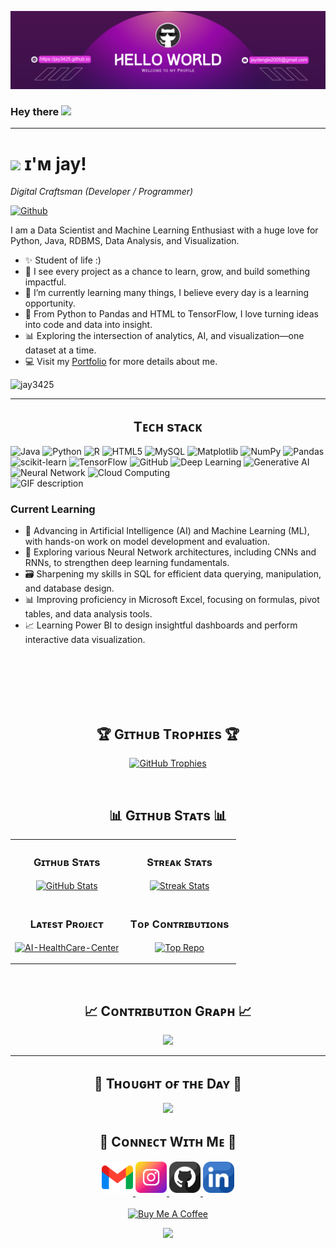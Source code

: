 <!--Banner-->
![jay3425 Banner Image](https://github.com/jay3425/jay3425/blob/main/0603(1).png)

  <h3 id="hey-there">Hey there <img src="https://media.giphy.com/media/hvRJCLFzcasrR4ia7z/giphy.gif" width="25px"></h3>


---

<!--Header Name-->
# <img src="https://emojis.slackmojis.com/emojis/images/1531849430/4246/blob-sunglasses.gif?1531849430" width="30"/> ɪ'ᴍ jay!  
*Digital Craftsman (Developer / Programmer)*
<br/> 

<p>
<a href="https://github.com/jay3425"><img src="https://img.shields.io/github/followers/jay3425?label=Follow&amp;style=social" alt="Github"></a></p>

<!--Start Intro-->               
<p align="left">I am a Data Scientist and Machine Learning Enthusiast with a huge love for Python, Java, RDBMS, Data Analysis, and Visualization. </p>

- ✨ Student of life :)
- 🧠 I see every project as a chance to learn, grow, and build something impactful.
- 🌱 I’m currently learning many things, I believe every day is a learning opportunity.
- 🚀 From Python to Pandas and HTML to TensorFlow, I love turning ideas into code and data into insight.
- 📊 Exploring the intersection of analytics, AI, and visualization—one dataset at a time.
- 💻 Visit my <a href="https://jay3425.github.io/portfolio/" target="blank">Portfolio</a> for more details about me.
<!--End Intro-->

<!--Profile Count Badge-->
<p align="left">
  <img src="https://komarev.com/ghpvc/?username=jay3425&label=Profile%20views&color=770677&style=for-the-badge&logo=star" alt="jay3425" style="padding-right:20px;" />
</p>

---


<!--Languages and Tools Section-->  
<center>
<h2 align="center">Tᴇᴄʜ sᴛᴀᴄᴋ</h2> </center>
<div class="badges">
  <img src="https://img.shields.io/badge/java-%23ED8B00.svg?style=for-the-badge&logo=openjdk&logoColor=white" alt="Java" />
  <img src="https://img.shields.io/badge/python-3670A0?style=for-the-badge&logo=python&logoColor=ffdd54" alt="Python" />
  <img src="https://img.shields.io/badge/r-%23276DC3.svg?style=for-the-badge&logo=r&logoColor=white" alt="R" />
  <img src="https://img.shields.io/badge/html5-%23E34F26.svg?style=for-the-badge&logo=html5&logoColor=white" alt="HTML5" />
  <img src="https://img.shields.io/badge/mysql-4479A1.svg?style=for-the-badge&logo=mysql&logoColor=white" alt="MySQL" />
  <img src="https://img.shields.io/badge/Matplotlib-%23ffffff.svg?style=for-the-badge&logo=Matplotlib&logoColor=black" alt="Matplotlib" />
  <img src="https://img.shields.io/badge/numpy-%23013243.svg?style=for-the-badge&logo=numpy&logoColor=white" alt="NumPy" />
  <img src="https://img.shields.io/badge/pandas-%23150458.svg?style=for-the-badge&logo=pandas&logoColor=white" alt="Pandas" />
  <img src="https://img.shields.io/badge/scikit--learn-%23F7931E.svg?style=for-the-badge&logo=scikit-learn&logoColor=white" alt="scikit-learn" />
  <img src="https://img.shields.io/badge/TensorFlow-%23FF6F00.svg?style=for-the-badge&logo=TensorFlow&logoColor=white" alt="TensorFlow" />
  <img src="https://img.shields.io/badge/github-%23121011.svg?style=for-the-badge&logo=github&logoColor=white" alt="GitHub" />
   <!-- New badges -->
  <img src="https://img.shields.io/badge/Deep%20Learning-%23FF6F00.svg?style=for-the-badge&logo=tensorflow&logoColor=white" alt="Deep Learning" />
  <img src="https://img.shields.io/badge/Generative%20AI-%23007ACC.svg?style=for-the-badge&logo=openai&logoColor=white" alt="Generative AI" />
  <img src="https://img.shields.io/badge/Neural%20Network-%23F7931E.svg?style=for-the-badge&logo=scikit-learn&logoColor=white" alt="Neural Network" />
  <img src="https://img.shields.io/badge/Cloud%20Computing-%230073CE.svg?style=for-the-badge&logo=azure-devops&logoColor=white" alt="Cloud Computing" />

</div>

<picture>
  <source media="(prefers-color-scheme: dark)" srcset="./Skills_Animation_Dark.gif">
  <source media="(prefers-color-scheme: light)" srcset="./Skills_Animation_White.gif">
  <img align="left" alt="GIF description" src="./Skills_Animation_White.gif">
</picture>
<br />

<h3 align="left">Current Learning</h3>
<ul align="left">
  <li>🤖 Advancing in Artificial Intelligence (AI) and Machine Learning (ML), with hands-on work on model development and evaluation.</li>
  <li>🧠 Exploring various Neural Network architectures, including CNNs and RNNs, to strengthen deep learning fundamentals.</li>
  <li>🗃️ Sharpening my skills in SQL for efficient data querying, manipulation, and database design.</li>
  <li>📊 Improving proficiency in Microsoft Excel, focusing on formulas, pivot tables, and data analysis tools.</li>
  <li>📈 Learning Power BI to design insightful dashboards and perform interactive data visualization.</li>
</ul>
  

<br />
<br />
<br />
<br />
<br />

<!--Trophies Section-->   
<h2 align="center">🏆 Gɪᴛʜᴜʙ Tʀᴏᴘʜɪᴇs 🏆</h2>
<p align="center">
  <a href="https://github.com/jay3425">
    <picture>
      <source media="(prefers-color-scheme: dark)" srcset="https://github-profile-trophy.vercel.app/?username=jay3425&no-bg=true&row=2&column=6&margin-w=20&margin-h=20&theme=monokai">
      <source media="(prefers-color-scheme: light)" srcset="https://github-profile-trophy.vercel.app/?username=jay3425&no-bg=true&row=2&column=6&margin-w=20&margin-h=20">
      <img alt="GitHub Trophies" src="https://github-profile-trophy.vercel.app/?username=jay3425&no-bg=true&no-frame=true&row=2&column=6&margin-w=20&margin-h=20">
    </picture>
  </a>
</p>

<br />

<!--Github stats Table--> 
<h2 align="center">📊 Gɪᴛʜᴜʙ Sᴛᴀᴛs 📊</h2>

<table width="100%">
  <tr>
    <td width="50%">
      <h3 align="center"><strong>Gɪᴛʜᴜʙ Sᴛᴀᴛs</strong></h3>
      <p align="center">
        <a href="https://github.com/jay3425">
          <img align="center" src="https://github-readme-stats.vercel.app/api?username=jay3425&count_private=true&show_icons=true&theme=nightowl&bg_color=0,000000,441350&title_color=c56a90&text_color=ffffff&rank_icon=github&hide=prs,issues,contribs&show=reviews,prs_merged,prs_merged_percentage" alt="GitHub Stats" />
        </a>
      </p>
    </td>
    <td width="50%">
      <h3 align="center"><strong>Sᴛʀᴇᴀᴋ Sᴛᴀᴛs</strong></h3>
      <p align="center">
        <a href="https://github.com/jay3425">
          <img align="center" src="https://streak-stats.demolab.com?user=jay3425&theme=nightowl&background=0,000000,441350&fire=ffeb95&ring=ffeb95&sideNums=ffffff&sideLabels=ffffff&dates=c56a90&currStreakNum=ffffff" alt="Streak Stats" />
        </a>
      </p>
    </td>
  </tr>
  <tr>
    <td width="50%">
      <h3 align="center"><strong>Lᴀᴛᴇsᴛ Pʀᴏᴊᴇᴄᴛ</strong></h3>
      <p align="center">
        <a href="https://github.com/jay3425/AI-HealthCare-Center">
          <img align="center" width="470" src="https://github-readme-stats.vercel.app/api/pin/?username=jay3425&repo=AI-HealthCare-Center&theme=nightowl&show_owner=true&bg_color=0,000000,441350&title_color=c56a90&text_color=ffffff" alt="AI-HealthCare-Center" />
        </a>
      </p>
    </td>
    <td width="50%">
      <h3 align="center"><strong>Tᴏᴘ Cᴏɴᴛʀɪʙᴜᴛɪᴏɴs</strong></h3>
      <p align="center">
        <a href="https://github.com/jay3425">
          <img align="center" src="https://github-contributor-stats.vercel.app/api?username=jay3425&limit=2&theme=nightowl&show_owner=true&combine_all_yearly_contributions=false&bg_color=0,000000,441350&title_color=c56a90&text_color=ffffff" alt="Top Repo" />
        </a>
      </p>
    </td>
  </tr>
</table>
<br />

<!--Contribution Graph-->
<h2 align="center">📈 Cᴏɴᴛʀɪʙᴜᴛɪᴏɴ Gʀᴀᴘʜ 📈</h2>
<div align="center">
    <img src="https://github-readme-activity-graph.vercel.app/graph?username=jay3425&bg_color=220a28&&color=ffffff&line=c56a90&point=ffeb95&area=false&hide_border=false" border-radius="15">
</div>

---


<!--Dynamic Quote card updates everyday at 12 PM--> 
<h2 align="center">🌟 Tʜᴏᴜɢʜᴛ ᴏғ ᴛʜᴇ Dᴀʏ 🌟</h2>


















































<!--STARTS_HERE_QUOTE_CARD-->
<p align="center">
    <img src="https://readme-daily-quotes.vercel.app/api?author=Mae%20West&quote=He%20who%20hesitates%20is%20a%20damned%20fool.&theme=dark&bg_color=220a28&author_color=ffeb95&accent_color=c56a90">
</p>
<!--ENDS_HERE_QUOTE_CARD-->


















































<!--Contact Section--> 

<h2 align="center">🤝 Cᴏɴɴᴇᴄᴛ Wɪᴛʜ Mᴇ 🤝 </h2>
<div align="center">
  
<a href="mailto:jaydengle2005@gmail.com" target="_blank">
<img src="./gmail.png" width=50 height=50 alt="jaydengle2005@gmail.com" style="margin-bottom: 5px;" />
</a>

<a href="" target="_blank">
<img src="./instagram.png" width=50 height=50 alt="kiran_a_n" style="margin-bottom: 5px;" />
</a>

<a href="https://www.githubcom/jay3425" target="_blank">
<img src="./github.png" width=50 height=50 alt="Kiran1689" style="margin-bottom: 5px;" />
</a>

<a href="https://www.linkedin.com/in/jay-anil-dengle-049952337/" target="_blank">
<img src="./linkedin.png" width=50 height=50 alt="linkedin" style="margin-bottom: 5px;" />
</a>


</div>
<br/>

<!--Buy me a coffee-->
<div align="center">
<a href="https://www.buymeacoffee.com/jay3425" target="_blank"><img src="https://cdn.buymeacoffee.com/buttons/v2/default-yellow.png" alt="Buy Me A Coffee" style="height: 40px !important;width: 200px !important;" ></a>
</div>


<!--Footer--> 
<p align="center">
  <img src="https://capsule-render.vercel.app/api?type=waving&color=gradient&height=65&section=footer"/>
</p>

